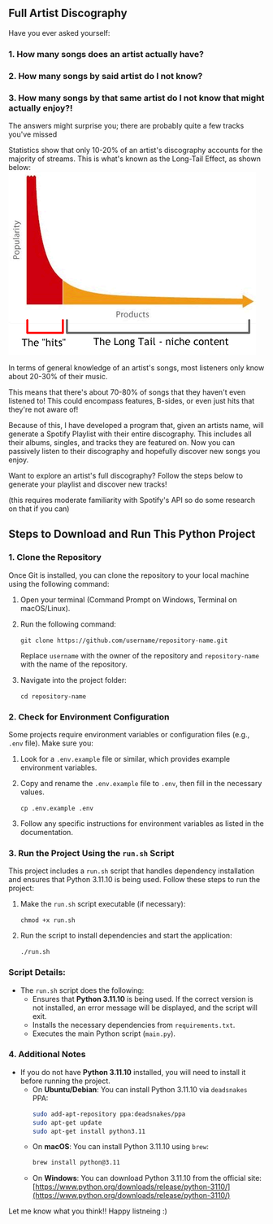 ## Full Artist Discography

Have you ever asked yourself:
### 1. How many songs does an artist actually have? 
### 2. How many songs by said artist do I not know?
### 3. How many songs by that same artist do I not know that might actually enjoy?!

The answers might surprise you; there are probably quite a few tracks you've missed

Statistics show that only 10-20% of an artist's discography accounts for the majority of streams. This is what's known as the Long-Tail Effect, as shown below:
![alt text](img/image.png)

In terms of general knowledge of an artist's songs, most listeners only know about 20-30% of their music. 

This means that there's about 70-80% of songs that they haven't even listened to! This could encompass features, B-sides, or even just hits that they're not aware of!

Because of this, I have developed a program that, given an artists name, will generate a Spotify Playlist with their entire discography. This includes all their albums, singles, and tracks they are featured on. Now you can passively listen to their discography and hopefully discover new songs you enjoy.

Want to explore an artist's full discography? Follow the steps below to generate your playlist and discover new tracks!

(this requires moderate familiarity with Spotify's API so do some research on that if you can)

## Steps to Download and Run This Python Project

### 1. Clone the Repository
Once Git is installed, you can clone the repository to your local machine using the following command:

1. Open your terminal (Command Prompt on Windows, Terminal on macOS/Linux).
2. Run the following command:

   `git clone https://github.com/username/repository-name.git`

   Replace `username` with the owner of the repository and `repository-name` with the name of the repository.

3. Navigate into the project folder:

   `cd repository-name`

### 2. Check for Environment Configuration
Some projects require environment variables or configuration files (e.g., `.env` file). Make sure you:

1. Look for a `.env.example` file or similar, which provides example environment variables.
2. Copy and rename the `.env.example` file to `.env`, then fill in the necessary values.

   `cp .env.example .env`

3. Follow any specific instructions for environment variables as listed in the documentation.

### 3. Run the Project Using the `run.sh` Script
This project includes a `run.sh` script that handles dependency installation and ensures that Python 3.11.10 is being used. Follow these steps to run the project:

1. Make the `run.sh` script executable (if necessary):

   `chmod +x run.sh`

2. Run the script to install dependencies and start the application:

   `./run.sh`

### Script Details:
- The `run.sh` script does the following:
  - Ensures that **Python 3.11.10** is being used. If the correct version is not installed, an error message will be displayed, and the script will exit.
  - Installs the necessary dependencies from `requirements.txt`.
  - Executes the main Python script (`main.py`).

### 4. Additional Notes
- If you do not have **Python 3.11.10** installed, you will need to install it before running the project.
  - On **Ubuntu/Debian**: You can install Python 3.11.10 via `deadsnakes` PPA:
    ```bash
    sudo add-apt-repository ppa:deadsnakes/ppa
    sudo apt-get update
    sudo apt-get install python3.11
    ```
  - On **macOS**: You can install Python 3.11.10 using `brew`:
    ```bash
    brew install python@3.11
    ```
  - On **Windows**: You can download Python 3.11.10 from the official site: [https://www.python.org/downloads/release/python-3110/](https://www.python.org/downloads/release/python-3110/)


Let me know what you think!! Happy listneing :)
